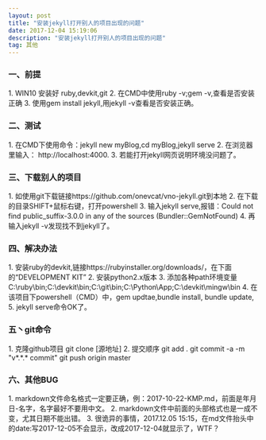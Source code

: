 ```yaml
---
layout: post
title: "安装jekyll打开别人的项目出现的问题"
date: 2017-12-04 15:19:06 
description: "安装jekyll打开别人的项目出现的问题"
tag: 其他
---
```

<h3>一、前提</h3>
1. WIN10 安装好  ruby,devkit,git
2. 在CMD中使用ruby -v;gem -v,查看是否安装正确
3. 使用gem install jekyll,用jekyll -v查看是否安装正确。
<p> </p>
<h3>二、测试</h3>
1. 在CMD下使用命令：jekyll new myBlog,cd myBlog,jekyll serve
2. 在浏览器里输入： http://localhost:4000.
3. 若能打开jekyll网页说明环境没问题了。

<h3>三、下载别人的项目</h3>
1. 如使用git下载链接https://github.com/onevcat/vno-jekyll.git到本地
2. 在下载的目录SHIFT+鼠标右键，打开powershell
3. 输入jekyll serve,报错：Could not find public_suffix-3.0.0 in any of the sources (Bundler::GemNotFound)
4. 再输入jekyll -v发现找不到jekyll了。

<h3>四、解决办法</h3>
1. 安装ruby的devkit,链接https://rubyinstaller.org/downloads/，在下面的“DEVELOPMENT KIT”
2. 安装python2.x版本
3. 添加各种path环境变量C:\ruby\bin;C:\devkit\bin;C:\git\bin;C:\Python\App;C:\devkit\mingw\bin
4. 在该项目下powershell（CMD）中，gem updtae,bundle install, bundle update,
5. jekyll serve命令OK了。

<h3>五丶git命令</h3>
1. 克隆github项目 git clone [源地址]
2. 提交顺序 git add .   git commit -a -m "v*.*.* commit"   git push origin master


<h3>六、其他BUG</h3>
1. markdown文件命名格式一定要正确，例：2017-10-22-KMP.md，前面是年月日-名字，名字最好不要用中文。
2. markdown文件中前面的头部格式也是一成不变，尤其日期不能出错。
3. 很诡异的事情，2017.12.05 15:15，在md文件抬头中的date:写2017-12-05不会显示，改成2017-12-04就显示了，WTF？


